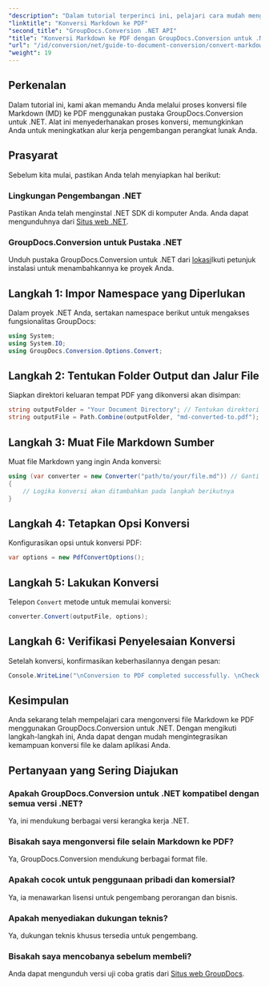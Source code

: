 ```yaml
---
"description": "Dalam tutorial terperinci ini, pelajari cara mudah mengonversi file Markdown (MD) ke Portable Document Format (PDF) menggunakan pustaka GroupDocs.Conversion untuk .NET."
"linktitle": "Konversi Markdown ke PDF"
"second_title": "GroupDocs.Conversion .NET API"
"title": "Konversi Markdown ke PDF dengan GroupDocs.Conversion untuk .NET"
"url": "/id/conversion/net/guide-to-document-conversion/convert-markdown-to-pdf/"
"weight": 19
---
```


## Perkenalan

Dalam tutorial ini, kami akan memandu Anda melalui proses konversi file Markdown (MD) ke PDF menggunakan pustaka GroupDocs.Conversion untuk .NET. Alat ini menyederhanakan proses konversi, memungkinkan Anda untuk meningkatkan alur kerja pengembangan perangkat lunak Anda.

## Prasyarat

Sebelum kita mulai, pastikan Anda telah menyiapkan hal berikut:

### Lingkungan Pengembangan .NET
Pastikan Anda telah menginstal .NET SDK di komputer Anda. Anda dapat mengunduhnya dari [Situs web .NET](https://dotnet.microsoft.com/download).

### GroupDocs.Conversion untuk Pustaka .NET
Unduh pustaka GroupDocs.Conversion untuk .NET dari [lokasi](https://releases.groupdocs.com/conversion/net/)Ikuti petunjuk instalasi untuk menambahkannya ke proyek Anda.

## Langkah 1: Impor Namespace yang Diperlukan
Dalam proyek .NET Anda, sertakan namespace berikut untuk mengakses fungsionalitas GroupDocs:

```csharp
using System;
using System.IO;
using GroupDocs.Conversion.Options.Convert;
```

## Langkah 2: Tentukan Folder Output dan Jalur File
Siapkan direktori keluaran tempat PDF yang dikonversi akan disimpan:

```csharp
string outputFolder = "Your Document Directory"; // Tentukan direktori keluaran Anda
string outputFile = Path.Combine(outputFolder, "md-converted-to.pdf");
```

## Langkah 3: Muat File Markdown Sumber
Muat file Markdown yang ingin Anda konversi:

```csharp
using (var converter = new Converter("path/to/your/file.md")) // Ganti dengan jalur file MD Anda
{
    // Logika konversi akan ditambahkan pada langkah berikutnya
}
```

## Langkah 4: Tetapkan Opsi Konversi
Konfigurasikan opsi untuk konversi PDF:

```csharp
var options = new PdfConvertOptions();
```

## Langkah 5: Lakukan Konversi
Telepon `Convert` metode untuk memulai konversi:

```csharp
converter.Convert(outputFile, options);
```

## Langkah 6: Verifikasi Penyelesaian Konversi
Setelah konversi, konfirmasikan keberhasilannya dengan pesan:

```csharp
Console.WriteLine("\nConversion to PDF completed successfully. \nCheck output in {0}", outputFolder);
```

## Kesimpulan
Anda sekarang telah mempelajari cara mengonversi file Markdown ke PDF menggunakan GroupDocs.Conversion untuk .NET. Dengan mengikuti langkah-langkah ini, Anda dapat dengan mudah mengintegrasikan kemampuan konversi file ke dalam aplikasi Anda.

## Pertanyaan yang Sering Diajukan

### Apakah GroupDocs.Conversion untuk .NET kompatibel dengan semua versi .NET?
Ya, ini mendukung berbagai versi kerangka kerja .NET.

### Bisakah saya mengonversi file selain Markdown ke PDF?
Ya, GroupDocs.Conversion mendukung berbagai format file.

### Apakah cocok untuk penggunaan pribadi dan komersial?
Ya, ia menawarkan lisensi untuk pengembang perorangan dan bisnis.

### Apakah menyediakan dukungan teknis?
Ya, dukungan teknis khusus tersedia untuk pengembang.

### Bisakah saya mencobanya sebelum membeli?
Anda dapat mengunduh versi uji coba gratis dari [Situs web GroupDocs](https://releases.groupdocs.com/conversion/net/).